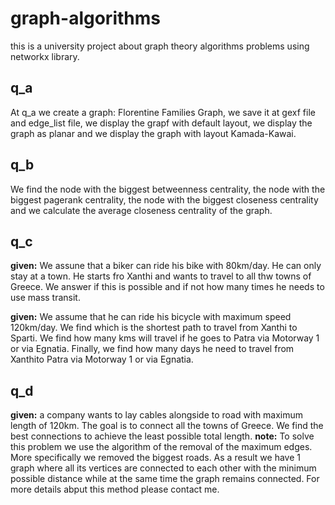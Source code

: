 # graph-algorithms
this is a university project about graph theory algorithms problems using networkx library.

## q_a
At q_a we create a graph: Florentine Families Graph, we save it at gexf file and edge_list file, we display the grapf with default layout, we display the graph as planar and we display the graph with layout Kamada-Kawai.

## q_b
We find the node with the biggest betweenness centrality, the node with the biggest pagerank centrality, the node with the biggest closeness centrality and we calculate the average closeness centrality of the graph.

## q_c
**given:** We assune that a biker can ride his bike with 80km/day. He can only stay at a town. He starts fro Xanthi and wants to travel to all thw towns of Greece.
We answer if this is possible and if not how many times he needs to use mass transit.

**given:** We assume that he can ride his bicycle with maximum speed 120km/day.
We find which is the shortest path to travel from Xanthi to Sparti. 
We find how many kms will travel if he goes to Patra via Motorway 1 or via Egnatia.
Finally, we find how many days he need to travel from Xanthito Patra via Motorway 1 or via Egnatia.

## q_d
**given:** a company wants to lay cables alongside to road with maximum length of 120km. The goal is to connect all the towns of Greece.
We find the best connections to achieve the least possible total length.
**note:** To solve this problem we use the algorithm of the removal of the maximum edges. More specifically we removed the biggest roads. As a result we have 1 graph where all its vertices are connected to each other with the minimum possible distance while at the same time the graph remains connected.
For more details abput this method please contact me. 


